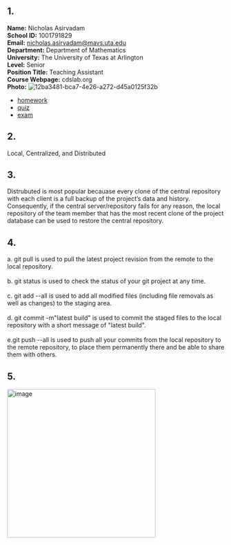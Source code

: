 ## 1.
__Name:__ Nicholas Asirvadam\
__School ID:__ 1001791829\
__Email:__ nicholas.asirvadam@mavs.uta.edu\
__Department:__ Department of Mathematics\
__University:__ The University of Texas at Arlington\
__Level:__ Senior\
__Position Title:__ Teaching Assistant\
__Course Webpage:__ cdslab.org\
__Photo:__ ![12ba3481-bca7-4e26-a272-d45a0125f32b](https://github.com/NicholasAsirvadam/IDS2024S/assets/157654914/e43c439f-e2f1-4213-b6f2-7602cc6bbd50)  

+ [homework](./hw)
+ [quiz](./quiz)
+ [exam](./exam)
## 2.
Local, Centralized, and Distributed
## 3.
Distrubuted is most popular becauase every clone of the central repository with each client is a full backup of the project’s data and history. Consequently, if the central server/repository fails for any reason, the local repository of the team member that has the most recent clone of the project database can be used to restore the central repository.
## 4.
a. git pull is used to pull the latest project revision from the remote to the local repository.\
\
b. git status is used to check the status of your git project at any time.\
\
c. git add --all is used to add all modified files (including file removals as well as changes) to the staging area.\
\
d. git commit -m"latest build" is used to commit the staged files to the local repository with a short message of "latest build".\
\
e.git push --all is used to push all your commits from the local repository to the remote repository, to place them permanently there and be able to share them with others.
## 5.
<img width="344" alt="image" src="https://github.com/NicholasAsirvadam/IDS2024S/assets/157654914/ef27e806-f870-402b-94df-50f81d896277">
